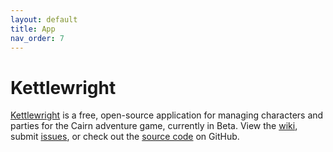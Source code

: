 ```yaml
---
layout: default
title: App
nav_order: 7
---
```


# Kettlewright

[Kettlewright](https://kettlewright.com) is a free, open-source application for managing characters and parties for the Cairn adventure game, currently in Beta. View the [wiki](https://github.com/yochaigal/kettlewright/wiki), submit [issues](https://github.com/yochaigal/kettlewright/issues), or check out the [source code](https://github.com/yochaigal/kettlewright) on GitHub.